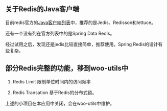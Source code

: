 ## 关于Redis的Java客户端

目前redis官方的[Java客户端列表](http://redis.io/clients#java)中，推荐的是Jedis、Redisson和lettuce。

还有一个没有列在官方列表中的是Spring Data Redis。

经过试用之后，发现还是jedis比较直接简单，推荐使用。Spring Redis的设计有些复杂。

## 部分Redis完整的功能，移到woo-utils中

1) Redis Limit 限制单位时间内的访问频率

2) Redis Transation 基于Redis的分布式锁。

上述的小项目在本应用中关闭，会在woo-utils中维护。